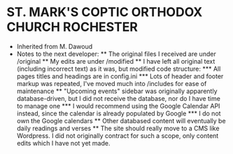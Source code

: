 # ST. MARK'S COPTIC ORTHODOX CHURCH ROCHESTER #

* Inherited from M. Dawoud
* Notes to the next developer:
** The original files I received are under /original
** My edits are under /modified
** I have left all original text (including incorrect text) as it was, but modified code structure:
*** All pages titles and headings are in config.ini
*** Lots of header and footer markup was repeated, I've moved much into /includes for ease of maintenance
** "Upcoming events" sidebar was originally apparently database-driven, but I did not receive the database, nor do I have time to manage one
*** I would recommend using the Google Calendar API instead, since the calendar is already populated by Google
*** I do not own the Google calendars
** Other databased content will eventually be daily readings and verses
** The site should really move to a CMS like Wordpress. I did not originally contract for such a scope, only content edits which I have not yet made.